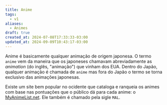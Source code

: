 ```yaml
---
title: Anime
tags:
  - v1
aliases:
  - Animes
draft: true
created_at: 2024-07-08T17:33:33-03:00
updated_at: 2024-09-09T10:43:17-03:00
---
```


Anime é basicamente qualquer animação de origem japonesa. O termo `anime` vem da maneira que os japoneses chamavam abreviadamente as _animation_ (do inglês, "animação") que vinham dos EUA. Dentro do Japão, qualquer animação é chamada de `anime` mas fora do Japão o termo se torna exclusivo das animações japonesas.

Existe um site bem popular no ocidente que cataloga e ranqueia os animes com base nas pontuações que o público dá para cada anime: o [MyAnimeList.net](https://myanimelist.net/). Ele também é chamado pela sigle `MAL`.